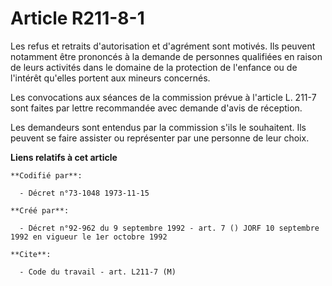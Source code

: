 # Article R211-8-1

Les refus et retraits d'autorisation et d'agrément sont motivés. Ils peuvent notamment être prononcés à la demande de
personnes qualifiées en raison de leurs activités dans le domaine de la protection de l'enfance ou de l'intérêt qu'elles
portent aux mineurs concernés.

Les convocations aux séances de la commission prévue à l'article L. 211-7 sont faites par lettre recommandée avec demande
d'avis de réception.

Les demandeurs sont entendus par la commission s'ils le souhaitent. Ils peuvent se faire assister ou représenter par une
personne de leur choix.

**Liens relatifs à cet article**

	**Codifié par**:

	  - Décret n°73-1048 1973-11-15

	**Créé par**:

	  - Décret n°92-962 du 9 septembre 1992 - art. 7 () JORF 10 septembre 1992 en vigueur le 1er octobre 1992

	**Cite**:

	  - Code du travail - art. L211-7 (M)
